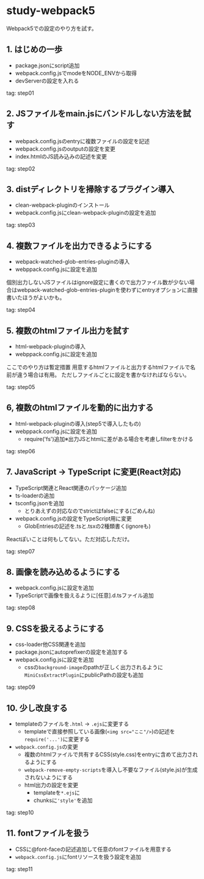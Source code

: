 # study-webpack5
Webpack5での設定のやり方を試す。

## 1. はじめの一歩
- package.jsonにscript追加
- webpack.config.jsでmodeをNODE_ENVから取得
- devServerの設定を入れる

tag: step01

## 2. JSファイルをmain.jsにバンドルしない方法を試す
- webpack.config.jsのentryに複数ファイルの設定を記述
- webpack.config.jsのoutputの設定を変更
- index.htmlのJS読み込みの記述を変更

tag: step02

## 3. distディレクトリを掃除するプラグイン導入
- clean-webpack-pluginのインストール
- webpack.config.jsにclean-webpack-pluginの設定を追加

tag: step03

## 4. 複数ファイルを出力できるようにする
- webpack-watched-glob-entries-pluginの導入
- webppack.config.jsに設定を追加

個別出力しないJSファイルはignore設定に書くので出力ファイル数が少ない場合はwebpack-watched-glob-entries-pluginを使わずにentryオプションに直接書いたほうがよいかも。

tag: step04

## 5. 複数のhtmlファイル出力を試す
- html-webpack-pluginの導入
- webppack.config.jsに設定を追加

ここでのやり方は暫定措置
用意するhtmlファイルと出力するhtmlファイルで名前が違う場合は有用。
ただしファイルごとに設定を書かなければならない。

tag: step05


## 6, 複数のhtmlファイルを動的に出力する
- html-webpack-pluginの導入(step5で導入したもの)
- webppack.config.jsに設定を追加
  - require('fs')追加※出力JSとhtmlに差がある場合を考慮しfilterをかける

tag: step06

## 7. JavaScript -> TypeScript に変更(React対応)
- TypeScript関連とReact関連のパッケージ追加
- ts-loaderの追加
- tsconfig.jsonを追加
  - とりあえずの対応なのでstrictはfalseにする(ごめんね)
- webpack.config.jsの設定をTypeScript用に変更
  - GlobEntriesの記述を.tsと.tsxの2種類書く(ignoreも)

Reactぽいことは何もしてない。ただ対応しただけ。

tag: step07

## 8. 画像を読み込めるようにする
- webpack.config.jsに設定を追加
- TypeScriptで画像を扱えるように[任意].d.tsファイル追加

tag: step08

## 9. CSSを扱えるようにする
- css-loader他CSS関連を追加
- package.jsonにautoprefixerの設定を追加する
- webpack.config.jsに設定を追加
  - cssの`background-image`のpathが正しく出力されるように`MiniCssExtractPlugin`にpublicPathの設定も追加
  
tag: step09

## 10. 少し改良する
- templateのファイルを`.html` -> `.ejs`に変更する
  - templateで直接参照している画像(`<img src="ここ"/>`)の記述を`require('...')`に変更する
- `webpack.config.js`の変更
  - 複数のhtmlファイルで共有するCSS(style.css)をentryに含めて出力されるようにする
  - `webpack-remove-empty-scripts`を導入し不要なファイル(style.js)が生成されないようにする
  - html出力の設定を変更
	- templateを`*.ejs`に
	- chunksに`'style'`を追加

tag: step10
	
## 11. fontファイルを扱う
- CSSに@font-faceの記述追加して任意のfontファイルを用意する
- `webpack.config.js`にfontリソースを扱う設定を追加

tag: step11
